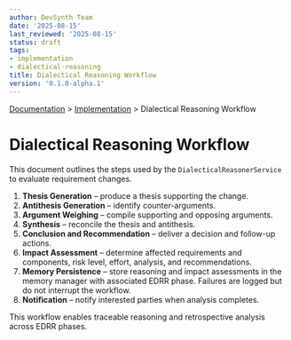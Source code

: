 ```yaml
---
author: DevSynth Team
date: '2025-08-15'
last_reviewed: '2025-08-15'
status: draft
tags:
- implementation
- dialectical-reasoning
title: Dialectical Reasoning Workflow
version: '0.1.0-alpha.1'
---
```

<div class="breadcrumbs">
<a href="../index.md">Documentation</a> &gt; <a href="index.md">Implementation</a> &gt; Dialectical Reasoning Workflow
</div>

# Dialectical Reasoning Workflow

This document outlines the steps used by the `DialecticalReasonerService` to evaluate requirement changes.

1. **Thesis Generation** – produce a thesis supporting the change.
2. **Antithesis Generation** – identify counter-arguments.
3. **Argument Weighing** – compile supporting and opposing arguments.
4. **Synthesis** – reconcile the thesis and antithesis.
5. **Conclusion and Recommendation** – deliver a decision and follow-up actions.
6. **Impact Assessment** – determine affected requirements and components, risk level, effort, analysis, and recommendations.
7. **Memory Persistence** – store reasoning and impact assessments in the memory manager with associated EDRR phase. Failures are logged but do not interrupt the workflow.
8. **Notification** – notify interested parties when analysis completes.

This workflow enables traceable reasoning and retrospective analysis across EDRR phases.
